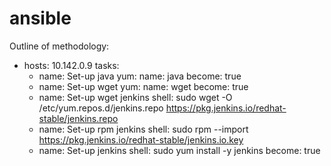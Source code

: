 # ansible

Outline of methodology:

- hosts: 10.142.0.9
  tasks:
  - name: Set-up java
    yum:
      name: java
    become: true
  - name: Set-up wget
    yum:
      name: wget
    become: true
  - name: Set-up wget jenkins
    shell:
      sudo wget -O /etc/yum.repos.d/jenkins.repo https://pkg.jenkins.io/redhat-stable/jenkins.repo
  - name: Set-up rpm jenkins
    shell:
      sudo rpm --import https://pkg.jenkins.io/redhat-stable/jenkins.io.key
  - name: Set-up jenkins
    shell:
      sudo yum install -y jenkins
    become: true
